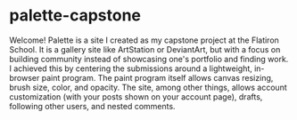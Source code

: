 # palette-capstone

Welcome! Palette is a site I created as my capstone project at the Flatiron School. It is a gallery site like ArtStation or DeviantArt, but with a focus on building community instead of showcasing one's portfolio and finding work. I achieved this by centering the submissions around a lightweight, in-browser paint program. The paint program itself allows canvas resizing, brush size, color, and opacity. The site, among other things, allows account customization (with your posts shown on your account page), drafts, following other users, and nested comments. 